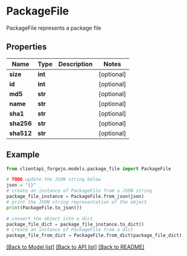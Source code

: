 # PackageFile

PackageFile represents a package file

## Properties

Name | Type | Description | Notes
------------ | ------------- | ------------- | -------------
**size** | **int** |  | [optional] 
**id** | **int** |  | [optional] 
**md5** | **str** |  | [optional] 
**name** | **str** |  | [optional] 
**sha1** | **str** |  | [optional] 
**sha256** | **str** |  | [optional] 
**sha512** | **str** |  | [optional] 

## Example

```python
from clientapi_forgejo.models.package_file import PackageFile

# TODO update the JSON string below
json = "{}"
# create an instance of PackageFile from a JSON string
package_file_instance = PackageFile.from_json(json)
# print the JSON string representation of the object
print(PackageFile.to_json())

# convert the object into a dict
package_file_dict = package_file_instance.to_dict()
# create an instance of PackageFile from a dict
package_file_from_dict = PackageFile.from_dict(package_file_dict)
```
[[Back to Model list]](../README.md#documentation-for-models) [[Back to API list]](../README.md#documentation-for-api-endpoints) [[Back to README]](../README.md)


